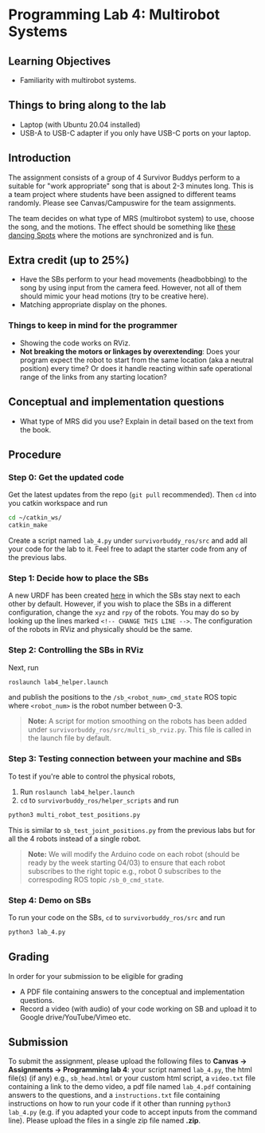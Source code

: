# Programming Lab 4: Multirobot Systems

## Learning Objectives

- Familiarity with multirobot systems.

## Things to bring along to the lab

- Laptop (with Ubuntu 20.04 installed)
- USB-A to USB-C adapter if you only have USB-C ports on your laptop.

## Introduction

The assignment consists of a group of 4 Survivor Buddys perform to a suitable for "work appropriate" song that is about 2-3 minutes long. This is a team project where students have been assigned to different teams randomly. Please see Canvas/Campuswire for the team assignments.

The team decides on what type of MRS (multirobot system) to use, choose the song, and the motions. The effect should be something like [these dancing Spots](https://youtu.be/7atZfX85nd4) where the motions are synchronized and is fun.

## Extra credit (up to 25%)

- Have the SBs perform to your head movements (headbobbing) to the song by using input from the camera feed. However, not all of them should mimic your head motions (try to be creative here).
- Matching appropriate display on the phones.

### Things to keep in mind for the programmer

- Showing the code works on RViz.
- **Not breaking the motors or linkages by overextending**: Does your program expect the robot to start from the same location (aka a neutral position) every time? Or does it handle reacting within safe operational range of the links from any starting location?

## Conceptual and implementation questions

- What type of MRS did you use? Explain in detail based on the text from the book.

## Procedure

### Step 0: Get the updated code

Get the latest updates from the repo (`git pull` recommended). Then `cd` into you catkin workspace and run

```sh
cd ~/catkin_ws/
catkin_make
```

Create a script named `lab_4.py` under `survivorbuddy_ros/src` and add all your code for the lab to it. Feel free to adapt the starter code from any of the previous labs. 

### Step 1: Decide how to place the SBs

A new URDF has been created [here](https://github.com/yashas-salankimatt/sb_master_repo/blob/master/survivorbuddy_ros/urdf/4_survivorbuddy.urdf) in which the SBs stay next to each other by default. However, if you wish to place the SBs in a different configuration, change the `xyz` and `rpy` of the robots. You may do so by looking up the lines marked `<!-- CHANGE THIS LINE -->`. The configuration of the robots in RViz and physically should be the same.

### Step 2: Controlling the SBs in RViz

Next, run

```sh
roslaunch lab4_helper.launch
```

and publish the positions to the `/sb_<robot_num>_cmd_state` ROS topic where `<robot_num>` is the robot number between 0-3.

>__Note:__ A script for motion smoothing on the robots has been added under `survivorbuddy_ros/src/multi_sb_rviz.py`. This file is called in the launch file by default.

### Step 3: Testing connection between your machine and SBs

To test if you're able to control the physical robots, 
1. Run `roslaunch lab4_helper.launch`
2. `cd` to `survivorbuddy_ros/helper_scripts` and run

```sh
python3 multi_robot_test_positions.py
```
This is similar to `sb_test_joint_positions.py` from the previous labs but for all the 4 robots instead of a single robot.

>__Note:__ We will modify the Arduino code on each robot (should be ready by the week starting 04/03) to ensure that each robot subscribes to the right topic e.g., robot 0 subscribes to the correspoding ROS topic `/sb_0_cmd_state`.

### Step 4: Demo on SBs

To run your code on the SBs, `cd` to `survivorbuddy_ros/src` and run

```sh
python3 lab_4.py
```

## Grading

In order for your submission to be eligible for grading

- A PDF file containing answers to the conceptual and implementation questions.
- Record a video (with audio) of your code working on SB and upload it to Google drive/YouTube/Vimeo etc.

## Submission

To submit the assignment, please upload the following files to **Canvas -> Assignments -> Programming lab 4**: your script named `lab_4.py`, the html file(s) (if any) e.g., `sb_head.html` or your custom html script,  a `video.txt` file containing a link to the demo video, a pdf file named `lab_4.pdf` containing answers to the questions, and a `instructions.txt` file containing instructions on how to run your code if it other than running `python3 lab_4.py` (e.g. if you adapted your code to accept inputs from the command line). Please upload the files in a single zip file named **<your UIN>.zip**.
